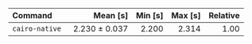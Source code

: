 | Command | Mean [s] | Min [s] | Max [s] | Relative |
|:---|---:|---:|---:|---:|
| `cairo-native ` | 2.230 ± 0.037 | 2.200 | 2.314 | 1.00 |
